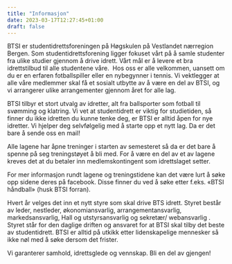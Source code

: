 ```yaml
---
title: "Informasjon"
date: 2023-03-17T12:27:45+01:00
draft: false
---
```

BTSI er studentidrettsforeningen på Høgskulen på Vestlandet nærregion Bergen. Som studentidrettsforening ligger fokuset vårt på å samle studenter fra ulike studier gjennom å drive idrett. Vårt mål er å levere et bra idrettstilbud til alle studentene våre.
​
Hos oss er alle velkommen, uansett om du er en erfaren fotballspiller eller en nybegynner i tennis. Vi vektlegger at alle våre medlemmer skal få et sosialt utbytte av å være en del av BTSI, og vi arrangerer ulike arrangementer gjennom året for alle lag.

BTSI tilbyr et stort utvalg av idretter, alt fra ballsporter som fotball til svømming og klatring. Vi vet at studentidrett er viktig for studietiden, så finner du ikke idretten du kunne tenke deg, er BTSI er alltid åpen for nye idretter. Vi hjelper deg selvfølgelig med å starte opp et nytt lag. Da er det bare å sende oss en mail! 

Alle lagene har åpne treninger i starten av semesteret så da er det bare å spenne på seg treningstøyet å bli med. For å være en del av et av lagene kreves det at du betaler inn medlemskontingent som idrettslaget setter.

For mer informasjon rundt lagene og treningstidene kan det være lurt å søke opp sidene deres på facebook. Disse finner du ved å søke etter f.eks. «BTSI håndball» (husk BTSI forran).

Hvert år velges det inn et nytt styre som skal drive BTS idrett. Styret består av leder, nestleder, økonomiansvarlig, arrangementansvarlig, markedsansvarlig, Hall og utstyrsansvarlig og sekretær/ webansvarlig . Styret står for den daglige driften og ansvaret for at BTSI skal tilby det beste av studentidrett. BTSI er alltid på utkikk etter lidenskapelige mennesker så ikke nøl med å søke dersom det frister.

Vi garanterer samhold, idrettsglede og vennskap. Bli en del av gjengen!